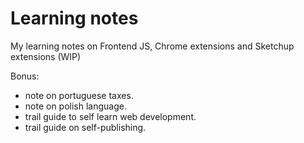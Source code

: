 # Learning notes

My learning notes on Frontend JS, Chrome extensions and Sketchup extensions (WIP)

Bonus:

- note on portuguese taxes.
- note on polish language.
- trail guide to self learn web development.
- trail guide on self-publishing.